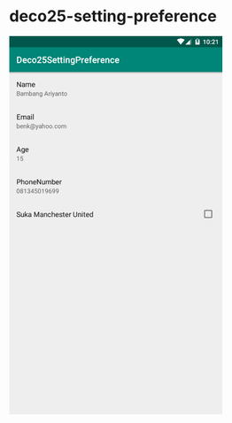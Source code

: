 # deco25-setting-preference
![hasilnya](https://github.com/leon9reat/deco25-setting-preference/blob/master/2019-12-26_10-21-29.jpg)
